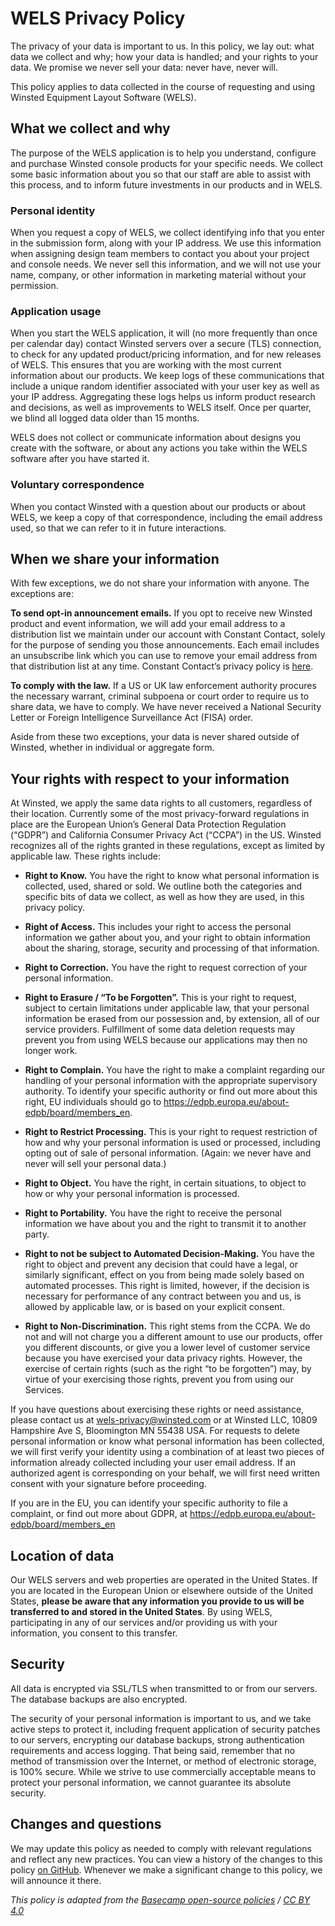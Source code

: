 # WELS Privacy Policy

The privacy of your data is important to us. In this policy, we lay out: what data we collect and
why; how your data is handled; and your rights to your data. We promise we never sell your data:
never have, never will.

This policy applies to data collected in the course of requesting and using Winsted Equipment Layout
Software (WELS).

## What we collect and why

The purpose of the WELS application is to help you understand, configure and purchase Winsted
console products for your specific needs. We collect some basic information about you so that our
staff are able to assist with this process, and to inform future investments in our products and in
WELS.

### Personal identity

When you request a copy of WELS, we collect identifying info that you enter in the
submission form, along with your IP address. We use this information when assigning design team
members to contact you about your project and console needs. We never sell this information, and we
will not use your name, company, or other information in marketing material without your permission.

### Application usage

When you start the WELS application, it will (no more frequently than once per calendar day) contact
Winsted servers over a secure (TLS) connection, to check for any updated product/pricing
information, and for new releases of WELS. This ensures that you are working with the most current
information about our products. We keep logs of these communications that include a unique random
identifier associated with your user key as well as your IP address. Aggregating these logs helps us
inform product research and decisions, as well as improvements to WELS itself. Once per quarter, we
blind all logged data older than 15 months.

WELS does not collect or communicate information about designs you create with the software, or
about any actions you take within the WELS software after you have started it.

### Voluntary correspondence

When you contact Winsted with a question about our products or about WELS, we keep a copy of that
correspondence, including the email address used, so that we can refer to it in future interactions.

## When we share your information

With few exceptions, we do not share your information with anyone. The exceptions are:

**To send opt-in announcement emails.** If you opt to receive new Winsted product and event
information, we will add your email address to a distribution list we maintain under our account
with Constant Contact, solely for the purpose of sending you those announcements. Each email
includes an unsubscribe link which you can use to remove your email address from that distribution
list at any time. Constant Contact’s privacy policy is [here][ccpp]. 

**To comply with the law.** If a US or UK law enforcement authority procures the necessary warrant,
criminal subpoena or court order to require us to share data, we have to comply. We have never
received a National Security Letter or Foreign Intelligence Surveillance Act (FISA) order.

Aside from these two exceptions, your data is never shared outside of Winsted, whether in individual
or aggregate form.

## Your rights with respect to your information

At Winsted, we apply the same data rights to all customers, regardless of their location. Currently
some of the most privacy-forward regulations in place are the European Union’s General Data
Protection Regulation (“GDPR”) and California Consumer Privacy Act (“CCPA”) in the US. Winsted
recognizes all of the rights granted in these regulations, except as limited by applicable law.
These rights include:

* **Right to Know.** You have the right to know what personal information is collected, used, shared
or sold. We outline both the categories and specific bits of data we collect, as well as how they
are used, in this privacy policy.

* **Right of Access.** This includes your right to access the personal information we gather about
you, and your right to obtain information about the sharing, storage, security and processing of
that information.

* **Right to Correction.** You have the right to request correction of your personal information.

* **Right to Erasure / “To be Forgotten”.** This is your right to request, subject to certain
limitations under applicable law, that your personal information be erased from our possession and,
by extension, all of our service providers. Fulfillment of some data deletion requests may prevent
you from using WELS because our applications may then no longer work.

* **Right to Complain.** You have the right to make a complaint regarding our handling of your
personal information with the appropriate supervisory authority. To identify your specific authority
or find out more about this right, EU individuals should go to
<https://edpb.europa.eu/about-edpb/board/members_en>.

* **Right to Restrict Processing.** This is your right to request restriction of how and why your
personal information is used or processed, including opting out of sale of personal information.
(Again: we never have and never will sell your personal data.)

* **Right to Object.** You have the right, in certain situations, to object to how or why your
personal information is processed.

* **Right to Portability.** You have the right to receive the personal information we have about you
and the right to transmit it to another party.

* **Right to not be subject to Automated Decision-Making.** You have the right to object and prevent
any decision that could have a legal, or similarly significant, effect on you from being made solely
based on automated processes. This right is limited, however, if the decision is necessary for
performance of any contract between you and us, is allowed by applicable law, or is based on your
explicit consent.

* **Right to Non-Discrimination.** This right stems from the CCPA. We do not and will not charge you
a different amount to use our products, offer you different discounts, or give you a lower level of
customer service because you have exercised your data privacy rights. However, the exercise of
certain rights (such as the right “to be forgotten”) may, by virtue of your exercising those rights,
prevent you from using our Services.

If you have questions about exercising these rights or need assistance, please contact us at
[wels-privacy@winsted.com](mailto:wels-privacy@winsted.com) or at Winsted LLC, 10809 Hampshire Ave S,
Bloomington MN 55438 USA. For requests to delete personal information or know what personal
information has been collected, we will first verify your identity using a combination of at least
two pieces of information already collected including your user email address. If an authorized
agent is corresponding on your behalf, we will first need written consent with your signature before
proceeding.

If you are in the EU, you can identify your specific authority to file a complaint, or find out more
about GDPR, at <https://edpb.europa.eu/about-edpb/board/members_en>

## Location of data

Our WELS servers and web properties are operated in the United States. If you are located in the
European Union or elsewhere outside of the United States, **please be aware that any information you
provide to us will be transferred to and stored in the United States**. By using WELS, participating
in any of our services and/or providing us with your information, you consent to this transfer.

## Security

All data is encrypted via SSL/TLS when transmitted to or from our servers. The database backups are
also encrypted.

The security of your personal information is important to us, and we take active steps to protect
it, including frequent application of security patches to our servers, encrypting our database
backups, strong authentication requirements and access logging. That being said, remember that no
method of transmission over the Internet, or method of electronic storage, is 100% secure. While we
strive to use commercially acceptable means to protect your personal information, we cannot
guarantee its absolute security.

## Changes and questions

We may update this policy as needed to comply with relevant regulations and reflect any new
practices. You can view a history of the changes to this policy [on
GitHub](https://github.com/Winsted/policies/commits/main). Whenever we make a significant change
to this policy, we will announce it there.

<div class="attrib">

*This policy is adapted from the [Basecamp open-source policies][bosp] / [CC BY 4.0][cc]*

</div>

[bosp]: https://github.com/basecamp/policies/tree/f73ee5a913712e6423600e3ce494eb697b9750ef
[cc]: https://creativecommons.org/licenses/by/4.0/
[ccpp]: https://endurance.clarip.com/privacycenter/?brand=ctct